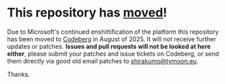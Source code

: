 # This repository has [moved](https://shirakumo.org/projects/lander)!
Due to Microsoft's continued enshittification of the platform this repository has been moved to [Codeberg](https://shirakumo.org/projects/lander) in August of 2025. It will not receive further updates or patches. **Issues and pull requests will not be looked at here either**, please submit your patches and issue tickets on Codeberg, or send them directly via good old email patches to [shirakumo@tymoon.eu](mailto:shirakumo@tymoon.eu).

Thanks.